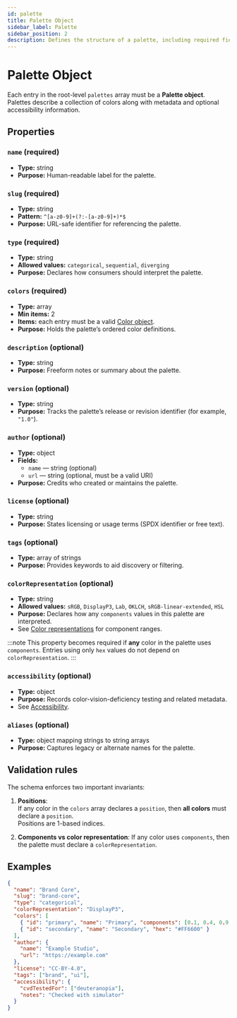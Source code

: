 ```yaml
---
id: palette
title: Palette Object
sidebar_label: Palette
sidebar_position: 2
description: Defines the structure of a palette, including required fields, optional metadata, color definitions, and constraints.
---
```


# Palette Object

Each entry in the root-level `palettes` array must be a **Palette object**.  
Palettes describe a collection of colors along with metadata and optional accessibility information.

## Properties

### `name` (required)

- **Type:** string
- **Purpose:** Human-readable label for the palette.

### `slug` (required)

- **Type:** string
- **Pattern:** `^[a-z0-9]+(?:-[a-z0-9]+)*$`
- **Purpose:** URL-safe identifier for referencing the palette.

### `type` (required)

- **Type:** string
- **Allowed values:** `categorical`, `sequential`, `diverging`
- **Purpose:** Declares how consumers should interpret the palette.

### `colors` (required)

- **Type:** array
- **Min items:** 2
- **Items:** each entry must be a valid [Color object](./color.md).
- **Purpose:** Holds the palette’s ordered color definitions.

### `description` (optional)

- **Type:** string
- **Purpose:** Freeform notes or summary about the palette.

### `version` (optional)

- **Type:** string
- **Purpose:** Tracks the palette’s release or revision identifier (for example, `"1.0"`).

### `author` (optional)

- **Type:** object
- **Fields:**
  - `name` — string (optional)
  - `url` — string (optional, must be a valid URI)
- **Purpose:** Credits who created or maintains the palette.

### `license` (optional)

- **Type:** string
- **Purpose:** States licensing or usage terms (SPDX identifier or free text).

### `tags` (optional)

- **Type:** array of strings
- **Purpose:** Provides keywords to aid discovery or filtering.

### `colorRepresentation` (optional)

- **Type:** string
- **Allowed values:** `sRGB`, `DisplayP3`, `Lab`, `OKLCH`, `sRGB-linear-extended`, `HSL`
- **Purpose:** Declares how any `components` values in this palette are interpreted.
- See [Color representations](./color-representations.md) for component ranges.

:::note
This property becomes required if **any** color in the palette uses `components`.
Entries using only `hex` values do not depend on `colorRepresentation`.
:::

### `accessibility` (optional)

- **Type:** object
- **Purpose:** Records color-vision-deficiency testing and related metadata.
- See [Accessibility](./accessibility).

### `aliases` (optional)

- **Type:** object mapping strings to string arrays
- **Purpose:** Captures legacy or alternate names for the palette.

## Validation rules

The schema enforces two important invariants:

1. **Positions**:  
   If any color in the `colors` array declares a `position`, then **all colors** must declare a `position`.  
   Positions are 1-based indices.

2. **Components vs color representation**:
   If any color uses `components`, then the palette must declare a `colorRepresentation`.

## Examples

```json
{
  "name": "Brand Core",
  "slug": "brand-core",
  "type": "categorical",
  "colorRepresentation": "DisplayP3",
  "colors": [
    { "id": "primary", "name": "Primary", "components": [0.1, 0.4, 0.9, 1.0] },
    { "id": "secondary", "name": "Secondary", "hex": "#FF6600" }
  ],
  "author": {
    "name": "Example Studio",
    "url": "https://example.com"
  },
  "license": "CC-BY-4.0",
  "tags": ["brand", "ui"],
  "accessibility": {
    "cvdTestedFor": ["deuteranopia"],
    "notes": "Checked with simulator"
  }
}
```
